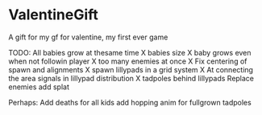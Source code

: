 # ValentineGift
 A gift for my gf for valentine, my first ever game

TODO:
	All babies grow at thesame time X
	babies size X
	baby grows even when not followin player X
	too many enemies at once  X
	Fix centering of spawn and alignments X
	spawn lillypads in a grid system X
		At connecting the area signals in lillypad distribution X
	tadpoles behind lillypads
	Replace enemies
	add splat

Perhaps: 
	Add deaths for all kids
	add hopping anim for fullgrown tadpoles
